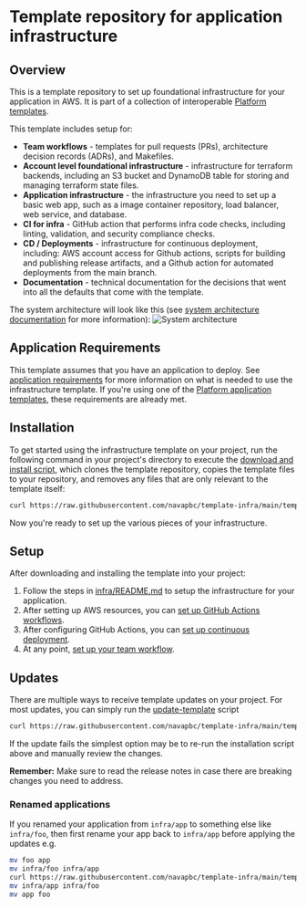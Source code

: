 # Template repository for application infrastructure

## Overview

This is a template repository to set up foundational infrastructure for your application in AWS. It is part of a collection of interoperable [Platform templates](https://github.com/navapbc/platform).

This template includes setup for:

- **Team workflows** - templates for pull requests (PRs), architecture decision records (ADRs), and Makefiles.
- **Account level foundational infrastructure** - infrastructure for terraform backends, including an S3 bucket and DynamoDB table for storing and managing terraform state files.
- **Application infrastructure** - the infrastructure you need to set up a basic web app, such as a image container repository, load balancer, web service, and database.
- **CI for infra** - GitHub action that performs infra code checks, including linting, validation, and security compliance checks.
- **CD / Deployments** - infrastructure for continuous deployment, including: AWS account access for Github actions, scripts for building and publishing release artifacts, and a Github action for automated deployments from the main branch.
- **Documentation** - technical documentation for the decisions that went into all the defaults that come with the template.

The system architecture will look like this (see [system architecture documentation](/docs/system-architecture.md) for more information):
![System architecture](https://lucid.app/publicSegments/view/e5a36152-200d-4d95-888e-4cdbdab80d1b/image.png)

## Application Requirements

This template assumes that you have an application to deploy. See [application requirements](./template-only-docs/application-requirements.md) for more information on what is needed to use the infrastructure template. If you're using one of the [Platform application templates](https://github.com/navapbc/platform?tab=readme-ov-file#platform-templates), these requirements are already met.

## Installation

To get started using the infrastructure template on your project, run the following command in your project's directory to execute the [download and install script](https://github.com/navapbc/template-infra/tree/main/template-only-bin/download-and-install-template), which clones the template repository, copies the template files to your repository, and removes any files that are only relevant to the template itself:

```bash
curl https://raw.githubusercontent.com/navapbc/template-infra/main/template-only-bin/download-and-install-template | bash -s
```

Now you're ready to set up the various pieces of your infrastructure.

## Setup

After downloading and installing the template into your project:

1. Follow the steps in [infra/README.md](/infra/README.md) to setup the infrastructure for your application.
1. After setting up AWS resources, you can [set up GitHub Actions workflows](./template-only-docs/set-up-ci.md).
1. After configuring GitHub Actions, you can [set up continuous deployment](./template-only-docs/set-up-cd.md).
1. At any point, [set up your team workflow](./template-only-docs/set-up-team-workflow.md).

## Updates

There are multiple ways to receive template updates on your project. For most updates, you can simply run the [update-template](/template-only-bin/update-template) script

```bash
curl https://raw.githubusercontent.com/navapbc/template-infra/main/template-only-bin/update-template | bash -s
```

If the update fails the simplest option may be to re-run the installation script above and manually review the changes.

**Remember:** Make sure to read the release notes in case there are breaking changes you need to address.

### Renamed applications

If you renamed your application from `infra/app` to something else like `infra/foo`, then first rename your app back to `infra/app` before applying the updates e.g.

```bash
mv foo app
mv infra/foo infra/app
curl https://raw.githubusercontent.com/navapbc/template-infra/main/template-only-bin/update-template | bash -s
mv infra/app infra/foo
mv app foo
```
